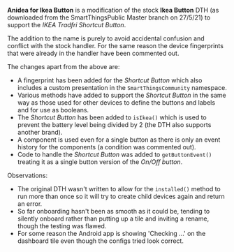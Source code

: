 **Anidea for Ikea Button** is a modification of the stock **Ikea Button** DTH (as downloaded from the SmartThingsPublic Master branch on 27/5/21) 
to support the *IKEA Tradfri Shortcut Button*.

The addition to the name is purely to avoid accidental confusion and conflict with the stock handler. For the same reason the device fingerprints that were already in the handler
have been commented out.

The changes apart from the above are:

* A fingerprint has been added for the *Shortcut Button* which also includes a custom presentation in the `SmartThingsCommunity` namespace.
* Various methods have added to support the *Shortcut Button* in the same way as those used for other devices to define the buttons and labels and for use as booleans.
* The *Shortcut Button* has been added to `isIkea()` which is used to prevent the battery level being divided by 2 (the DTH also supports another brand).
* A component is used even for a single button as there is only an event history for the components (a condition was commented out).
* Code to handle the *Shortcut Button* was added to `getButtonEvent()` treating it as a single button version of the *On/Off button*.

Observations:

* The original DTH wasn't written to allow for the `installed()` method to run more than once so it will try to create child devices again and return an error.
* So far onboarding hasn't been as smooth as it could be, tending to silently onboard rather than putting up a tile and inviting a rename, though the testing was flawed. 
* For some reason the Android app is showing 'Checking ...' on the dashboard tile even though the configs tried look correct.
